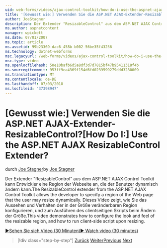 ```yaml
---
uid: web-forms/videos/ajax-control-toolkit/how-do-i-use-the-aspnet-ajax-resizablecontrol-extender
title: '[Gewusst wie:] Verwenden Sie die ASP.NET AJAX-Extender-ResizableControl? | Microsoft-Dokumentation'
author: JoeStagner
description: Der Extender "ResizableControl" aus dem ASP.NET AJAX Control Toolkit kann Entwickler eine Region aus, der Webseite angeben, die der Benutzer die Größe ändern kann, die dynamische...
ms.author: aspnetcontent
manager: wpickett
ms.date: 07/01/2007
ms.topic: article
ms.assetid: 99b23369-dac6-458b-b002-56be35f43236
ms.technology: dotnet-webforms
msc.legacyurl: /web-forms/videos/ajax-control-toolkit/how-do-i-use-the-aspnet-ajax-resizablecontrol-extender
msc.type: video
ms.openlocfilehash: 50e10bafb6d5a8df3d7d7815bf47b95411318f4b
ms.sourcegitcommit: 953ff9ea4369f154d6fd0239599279ddd3280009
ms.translationtype: MT
ms.contentlocale: de-DE
ms.lasthandoff: 07/03/2018
ms.locfileid: "37398947"
---
```

<a name="how-do-i-use-the-aspnet-ajax-resizablecontrol-extender"></a><span data-ttu-id="11c7c-104">[Gewusst wie:] Verwenden Sie die ASP.NET AJAX-Extender-ResizableControl?</span><span class="sxs-lookup"><span data-stu-id="11c7c-104">[How Do I:] Use the ASP.NET AJAX ResizableControl Extender?</span></span>
====================
<span data-ttu-id="11c7c-105">durch [Joe Stagner](https://github.com/JoeStagner)</span><span class="sxs-lookup"><span data-stu-id="11c7c-105">by [Joe Stagner](https://github.com/JoeStagner)</span></span>

<span data-ttu-id="11c7c-106">Der Extender "ResizableControl" aus dem ASP.NET AJAX Control Toolkit kann Entwickler eine Region der Webseite an, die der Benutzer dynamisch ändern kann.</span><span class="sxs-lookup"><span data-stu-id="11c7c-106">The ResizableControl extender from the ASP.NET AJAX Control Toolkit allows the developer to specify a region of the Web page that the user may resize dynamically.</span></span> <span data-ttu-id="11c7c-107">Dieses Video zeigt, wie Sie das Aussehen und Verhalten der in der Größe veränderbaren Region konfigurieren, und zum Ausführen des clientseitigen Skripts beim Ändern der Größe.</span><span class="sxs-lookup"><span data-stu-id="11c7c-107">This video demonstrates how to configure the look and feel of the resizable region, and how to run client-side script upon resizing.</span></span>

[<span data-ttu-id="11c7c-108">&#9654;Sehen Sie sich Video (30 Minuten)</span><span class="sxs-lookup"><span data-stu-id="11c7c-108">&#9654; Watch video (30 minutes)</span></span>](https://channel9.msdn.com/Blogs/ASP-NET-Site-Videos/how-do-i-use-the-aspnet-ajax-resizablecontrol-extender)

> [!div class="step-by-step"]
> <span data-ttu-id="11c7c-109">[Zurück](how-do-i-use-the-aspnet-ajax-validatorcallout-extender.md)
> [Weiter](how-do-i-use-the-aspnet-ajax-tabs-control.md)</span><span class="sxs-lookup"><span data-stu-id="11c7c-109">[Previous](how-do-i-use-the-aspnet-ajax-validatorcallout-extender.md)
[Next](how-do-i-use-the-aspnet-ajax-tabs-control.md)</span></span>
